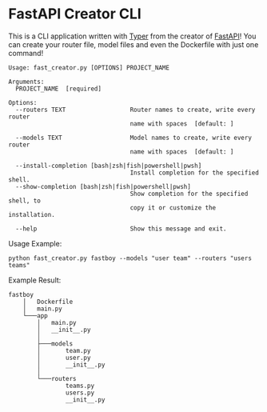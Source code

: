# FastAPI Creator CLI
This is a CLI application written with [Typer](https://typer.tiangolo.com/) from the creator of [FastAPI](https://fastapi.tiangolo.com/)!
You can create your router file, model files and even the Dockerfile with just one command!

    Usage: fast_creator.py [OPTIONS] PROJECT_NAME

    Arguments:
      PROJECT_NAME  [required]
    
    Options:
      --routers TEXT                  Router names to create, write every router
                                      name with spaces  [default: ]
    
      --models TEXT                   Model names to create, write every router
                                      name with spaces  [default: ]
    
      --install-completion [bash|zsh|fish|powershell|pwsh]
                                      Install completion for the specified shell.
      --show-completion [bash|zsh|fish|powershell|pwsh]
                                      Show completion for the specified shell, to
                                      copy it or customize the installation.
    
      --help                          Show this message and exit.

Usage Example:

    python fast_creator.py fastboy --models "user team" --routers "users teams"

Example Result:

    fastboy
        │   Dockerfile
        │   main.py
        └───app
            │   main.py
            │   __init__.py
            │
            ├───models
            │       team.py
            │       user.py
            │       __init__.py
            │
            └───routers
                    teams.py
                    users.py
                    __init__.py
